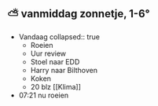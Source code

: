 ##  ⛅  vanmiddag zonnetje, 1-6°
- Vandaag
  collapsed:: true
	- Roeien
	- Uur review
	- Stoel naar EDD
	- Harry naar Bilthoven
	- Koken
	- 20 blz [[Klima]]
- 07:21 nu roeien